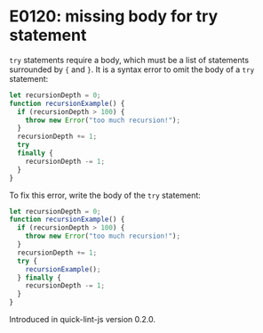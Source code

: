 # E0120: missing body for try statement

`try` statements require a body, which must be a list of statements
surrounded by `{` and `}`. It is a syntax error to omit the body of a `try`
statement:

```javascript
let recursionDepth = 0;
function recursionExample() {
  if (recursionDepth > 100) {
    throw new Error("too much recursion!");
  }
  recursionDepth += 1;
  try
  finally {
    recursionDepth -= 1;
  }
}
```

To fix this error, write the body of the `try` statement:

```javascript
let recursionDepth = 0;
function recursionExample() {
  if (recursionDepth > 100) {
    throw new Error("too much recursion!");
  }
  recursionDepth += 1;
  try {
    recursionExample();
  } finally {
    recursionDepth -= 1;
  }
}
```

Introduced in quick-lint-js version 0.2.0.
